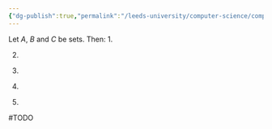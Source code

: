 ```yaml
---
{"dg-publish":true,"permalink":"/leeds-university/computer-science/compulsory-modules/fundamental-math-concepts/5-set-theory/theorems/theorem-5-22-laws-of-intersections-and-unions/theorem-5-22-laws-of-intersections-and-unions/","tags":["Theorem"]}
---
```


Let $A$, $B$ and $C$ be sets. Then:
1. 
<div class="transclusion internal-embed is-loaded"><div class="markdown-embed">





</div></div>

2. 
<div class="transclusion internal-embed is-loaded"><div class="markdown-embed">





</div></div>

3. 
<div class="transclusion internal-embed is-loaded"><div class="markdown-embed">





</div></div>

4. 
<div class="transclusion internal-embed is-loaded"><div class="markdown-embed">





</div></div>

5. 
<div class="transclusion internal-embed is-loaded"><div class="markdown-embed">





</div></div>

#TODO 
